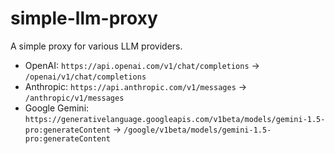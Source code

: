 # simple-llm-proxy

A simple proxy for various LLM providers.

- OpenAI: `https://api.openai.com/v1/chat/completions` -> `/openai/v1/chat/completions`
- Anthropic: `https://api.anthropic.com/v1/messages` -> `/anthropic/v1/messages`
- Google Gemini: `https://generativelanguage.googleapis.com/v1beta/models/gemini-1.5-pro:generateContent` -> `/google/v1beta/models/gemini-1.5-pro:generateContent`
